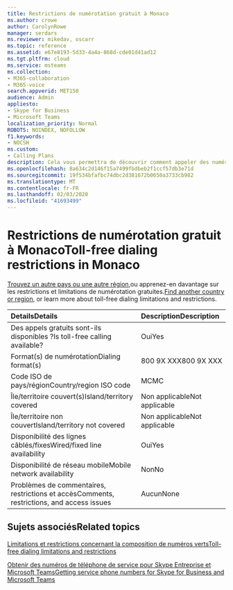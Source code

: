 ```yaml
---
title: Restrictions de numérotation gratuit à Monaco
ms.author: crowe
author: CarolynRowe
manager: serdars
ms.reviewer: mikedav, oscarr
ms.topic: reference
ms.assetid: e67e8193-5d33-4a4a-868d-cde01d41ad12
ms.tgt.pltfrm: cloud
ms.service: msteams
ms.collection:
- M365-collaboration
- M365-voice
search.appverid: MET150
audience: Admin
appliesto:
- Skype for Business
- Microsoft Teams
localization_priority: Normal
ROBOTS: NOINDEX, NOFOLLOW
f1.keywords:
- NOCSH
ms.custom:
- Calling Plans
description: Cela vous permettra de découvrir comment appeler des numéros gratuits dans chaque pays/région. Une fois que vous avez sélectionné le pays/la région, vous devez vous rendre sur une page spécifique du pays qui contient des détails, des restrictions et des limites spécifiques sur la disponibilité du service gratuit où un service gratuit est disponible. Le format ou les formats de numérotation vous indiquent les codes d’accès requis dans chaque pays/région pour composer le numéro gratuit.
ms.openlocfilehash: 8a634c2d146f15a7499fbdbeb2f1ccf57db3e71d
ms.sourcegitcommit: 19f534bfafbc74dbc2d381672b0650a3733cb982
ms.translationtype: MT
ms.contentlocale: fr-FR
ms.lasthandoff: 02/03/2020
ms.locfileid: "41693499"
---
```

# <a name="toll-free-dialing-restrictions-in-monaco"></a><span data-ttu-id="18393-105">Restrictions de numérotation gratuit à Monaco</span><span class="sxs-lookup"><span data-stu-id="18393-105">Toll-free dialing restrictions in Monaco</span></span>

<span data-ttu-id="18393-106">[Trouvez un autre pays ou une autre région,](../toll-free-dialing-limitations-and-restrictions.md)ou apprenez-en davantage sur les restrictions et limitations de numérotation gratuites.</span><span class="sxs-lookup"><span data-stu-id="18393-106">[Find another country or region](../toll-free-dialing-limitations-and-restrictions.md), or learn more about toll-free dialing limitations and restrictions.</span></span>


|<span data-ttu-id="18393-107">**Details**</span><span class="sxs-lookup"><span data-stu-id="18393-107">**Details**</span></span>|<span data-ttu-id="18393-108">**Description**</span><span class="sxs-lookup"><span data-stu-id="18393-108">**Description**</span></span>|
|:-----|:-----|
|<span data-ttu-id="18393-109">Des appels gratuits sont-ils disponibles ?</span><span class="sxs-lookup"><span data-stu-id="18393-109">Is toll-free calling available?</span></span>  <br/> |<span data-ttu-id="18393-110">Oui</span><span class="sxs-lookup"><span data-stu-id="18393-110">Yes</span></span>  <br/> |
|<span data-ttu-id="18393-111">Format(s) de numérotation</span><span class="sxs-lookup"><span data-stu-id="18393-111">Dialing format(s)</span></span>  <br/> |<span data-ttu-id="18393-112">800 9X XXX</span><span class="sxs-lookup"><span data-stu-id="18393-112">800 9X XXX</span></span>  <br/> |
|<span data-ttu-id="18393-113">Code ISO de pays/région</span><span class="sxs-lookup"><span data-stu-id="18393-113">Country/region ISO code</span></span>  <br/> |<span data-ttu-id="18393-114">MC</span><span class="sxs-lookup"><span data-stu-id="18393-114">MC</span></span>  <br/> |
|<span data-ttu-id="18393-115">Île/territoire couvert(s)</span><span class="sxs-lookup"><span data-stu-id="18393-115">Island/territory covered</span></span>  <br/> |<span data-ttu-id="18393-116">Non applicable</span><span class="sxs-lookup"><span data-stu-id="18393-116">Not applicable</span></span>  <br/> |
|<span data-ttu-id="18393-117">Île/territoire non couvert</span><span class="sxs-lookup"><span data-stu-id="18393-117">Island/territory not covered</span></span>  <br/> |<span data-ttu-id="18393-118">Non applicable</span><span class="sxs-lookup"><span data-stu-id="18393-118">Not applicable</span></span>  <br/> |
|<span data-ttu-id="18393-119">Disponibilité des lignes câblés/fixes</span><span class="sxs-lookup"><span data-stu-id="18393-119">Wired/fixed line availability</span></span>  <br/> |<span data-ttu-id="18393-120">Oui</span><span class="sxs-lookup"><span data-stu-id="18393-120">Yes</span></span>  <br/> |
|<span data-ttu-id="18393-121">Disponibilité de réseau mobile</span><span class="sxs-lookup"><span data-stu-id="18393-121">Mobile network availability</span></span>  <br/> |<span data-ttu-id="18393-122">Non</span><span class="sxs-lookup"><span data-stu-id="18393-122">No</span></span>  <br/> |
|<span data-ttu-id="18393-123">Problèmes de commentaires, restrictions et accès</span><span class="sxs-lookup"><span data-stu-id="18393-123">Comments, restrictions, and access issues</span></span>  <br/> |<span data-ttu-id="18393-124">Aucun</span><span class="sxs-lookup"><span data-stu-id="18393-124">None</span></span>  <br/> |
   
## <a name="related-topics"></a><span data-ttu-id="18393-125">Sujets associés</span><span class="sxs-lookup"><span data-stu-id="18393-125">Related topics</span></span>

[<span data-ttu-id="18393-126">Limitations et restrictions concernant la composition de numéros verts</span><span class="sxs-lookup"><span data-stu-id="18393-126">Toll-free dialing limitations and restrictions</span></span>](../toll-free-dialing-limitations-and-restrictions.md)

[<span data-ttu-id="18393-127">Obtenir des numéros de téléphone de service pour Skype Entreprise et Microsoft Teams</span><span class="sxs-lookup"><span data-stu-id="18393-127">Getting service phone numbers for Skype for Business and Microsoft Teams</span></span>](/microsoftteams/getting-service-phone-numbers)

  
 